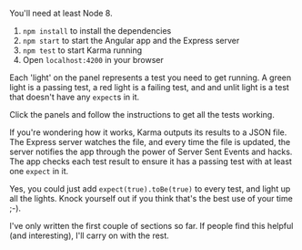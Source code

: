 You'll need at least Node 8.

1. `npm install` to install the dependencies
2. `npm start` to start the Angular app and the Express server
3. `npm test` to start Karma running
4. Open `localhost:4200` in your browser

Each 'light' on the panel represents a test you need to get running.
A green light is a passing test, a red light is a failing test, and 
and unlit light is a test that doesn't have any `expect`s in it.

Click the panels and follow the instructions to get all the tests working.

If you're wondering how it works, Karma outputs its results to a JSON file.
The Express server watches the file, and every time the file is updated, the
server notifies the app through the power of Server Sent Events and hacks.
The app checks each test result to ensure it has a passing test with at least
one `expect` in it.

Yes, you could just add `expect(true).toBe(true)` to every test, and light 
up all the lights. Knock yourself out if you think that's the best use of
your time ;-).

I've only written the first couple of sections so far. If people find this
helpful (and interesting), I'll carry on with the rest.